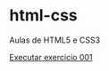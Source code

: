 # html-css
 Aulas de HTML5 e CSS3

<a href="https://juliamcarmo.github.io/html-css/exercicios/ex001/index.html">Executar exercicio 001</a>